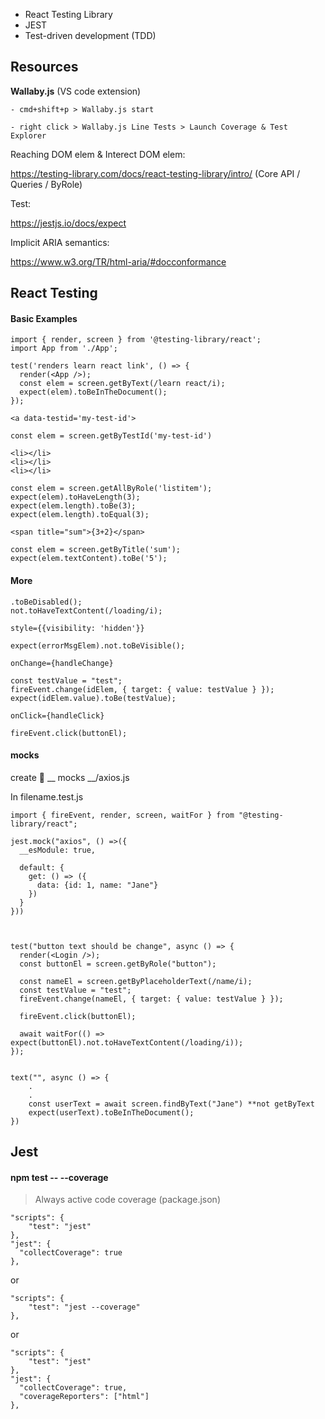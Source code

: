 - React Testing Library
- JEST
- Test-driven development (TDD)

## Resources
**Wallaby.js** (VS code extension)

    - cmd+shift+p > Wallaby.js start
    
    - right click > Wallaby.js Line Tests > Launch Coverage & Test Explorer

Reaching DOM elem & Interect DOM elem:

https://testing-library.com/docs/react-testing-library/intro/
(Core API / Queries / ByRole)

Test:

https://jestjs.io/docs/expect

Implicit ARIA semantics:

https://www.w3.org/TR/html-aria/#docconformance


## React Testing
#### Basic Examples

```
import { render, screen } from '@testing-library/react';
import App from './App';

test('renders learn react link', () => {
  render(<App />);
  const elem = screen.getByText(/learn react/i);
  expect(elem).toBeInTheDocument();
});
```
```
<a data-testid='my-test-id'>

const elem = screen.getByTestId('my-test-id')
```
```
<li></li>
<li></li>
<li></li>

const elem = screen.getAllByRole('listitem');
expect(elem).toHaveLength(3);
expect(elem.length).toBe(3);
expect(elem.length).toEqual(3);
```

```
<span title="sum">{3+2}</span>

const elem = screen.getByTitle('sum');
expect(elem.textContent).toBe('5');
```

#### More
```
.toBeDisabled();
not.toHaveTextContent(/loading/i);
```
```
style={{visibility: 'hidden'}}

expect(errorMsgElem).not.toBeVisible();
```

```
onChange={handleChange}

const testValue = "test";
fireEvent.change(idElem, { target: { value: testValue } });
expect(idElem.value).toBe(testValue);
```
```
onClick={handleClick}

fireEvent.click(buttonEl);
```

#### __mocks__
create :file_folder: __ mocks __/axios.js

In filename.test.js
```
import { fireEvent, render, screen, waitFor } from "@testing-library/react";

jest.mock("axios", () =>({
  __esModule: true,

  default: {
    get: () => ({
      data: {id: 1, name: "Jane"}
    })
  }
}))



test("button text should be change", async () => {
  render(<Login />);
  const buttonEl = screen.getByRole("button");
  
  const nameEl = screen.getByPlaceholderText(/name/i);
  const testValue = "test";
  fireEvent.change(nameEl, { target: { value: testValue } });
  
  fireEvent.click(buttonEl);
  
  await waitFor(() => expect(buttonEl).not.toHaveTextContent(/loading/i));
});


text("", async () => {
    .
    .
    const userText = await screen.findByText("Jane") **not getByText
    expect(userText).toBeInTheDocument();
})

```

## Jest
#### npm test -- --coverage

> Always active code coverage (package.json)
```
"scripts": {
    "test": "jest"
},
"jest": {
  "collectCoverage": true
},
```
or
```
"scripts": {
    "test": "jest --coverage"
},
```
or
```
"scripts": {
    "test": "jest"
},
"jest": {
  "collectCoverage": true,
  "coverageReporters": ["html"]
},
```
